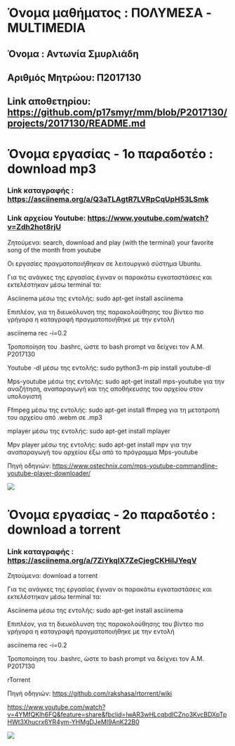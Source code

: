 # Όνομα μαθήματος : ΠΟΛΥΜΕΣΑ - MULTIMEDIA
## Όνομα : Αντωνία Σμυρλιάδη
## Αριθμός Μητρώου: Π2017130
## Link αποθετηρίου: https://github.com/p17smyr/mm/blob/P2017130/projects/2017130/README.md

# Όνομα εργασίας - 1ο παραδοτέο : download mp3
 ### Link καταγραφής : https://asciinema.org/a/Q3aTLAgtR7LVRpCqUpH53LSmk

 ### Link αρχείου Youtube: https://www.youtube.com/watch?v=Zdh2hot8rjU

Ζητούμενα: search, download and play (with the terminal) your favorite song of the month from youtube

Οι εργασίες πραγματοποιήθηκαν σε λειτουργικό σύστημα Ubuntu.

Για τις ανάγκες της εργασίας έγιναν οι παρακάτω εγκαταστάσεις και εκτελέστηκαν μέσω terminal τα:

Asciinema μέσω της εντολής: sudo apt-get install asciinema

Επιπλέον, για τη διευκόλυνση της παρακολούθησης του βίντεο πιο γρήγορα η καταγραφή πραγματοποιήθηκε με την εντολή 

asciinema rec -i=0.2

Τροποποίηση του .bashrc, ώστε το bash prompt να δείχνει τον Α.Μ. P2017130

Youtube -dl μέσω της εντολής: sudo python3-m pip install youtube-dl 

Mps-youtube μέσω της εντολής: sudo apt-get install mps-youtube για την αναζήτηση, αναπαραγωγή και της αποθήκευσης του αρχείου στον υπολογιστή

Ffmpeg μέσω της εντολής: sudo apt-get install  ffmpeg για τη μετατροπή του αρχείου από .webm σε .mp3

mplayer μέσω της εντολής: sudo apt-get install mplayer 

Mpv player μέσω της εντολής: sudo apt-get install mpv για την αναπαραγωγή του αρχείου έξω από το πρόγραμμα 
Mps-youtube

Πηγή οδηγιών: https://www.ostechnix.com/mps-youtube-commandline-youtube-player-downloader/

  <a href="https://asciinema.org/a/Q3aTLAgtR7LVRpCqUpH53LSmk" target="_blank"><img src="https://asciinema.org/a/Q3aTLAgtR7LVRpCqUpH53LSmk.svg" /></a>

# Όνομα εργασίας - 2ο παραδοτέο : download a torrent
 ### Link καταγραφής : https://asciinema.org/a/7ZiYkqlX7ZeCjegCKHilJYeqV


Ζητούμενα: download a torrent

Για τις ανάγκες της εργασίας έγιναν οι παρακάτω εγκαταστάσεις και εκτελέστηκαν μέσω terminal τα:

Asciinema μέσω της εντολής: sudo apt-get install asciinema

Επιπλέον, για τη διευκόλυνση της παρακολούθησης του βίντεο πιο γρήγορα η καταγραφή πραγματοποιήθηκε με την εντολή 

asciinema rec -i=0.2

Τροποποίηση του .bashrc, ώστε το bash prompt να δείχνει τον Α.Μ. P2017130

rTorrent

Πηγή οδηγιών: https://github.com/rakshasa/rtorrent/wiki

https://www.youtube.com/watch?v=4YMfQKIh6FQ&feature=share&fbclid=IwAR3wHLcqbdICZno3KvcBDXpTpHWt3Xhucrx6YR4ym-YHMgDJeMI9AnK22B0

  <a href="https://asciinema.org/a/7ZiYkqlX7ZeCjegCKHilJYeqV" target="_blank"><img src="https://asciinema.org/a/7ZiYkqlX7ZeCjegCKHilJYeqV.svg" /></a>



